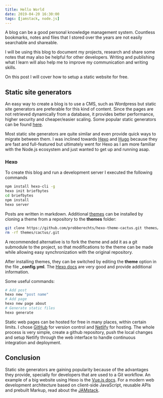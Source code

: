 ```yaml
---
title: Hello World
date: 2019-04-20 16:30:00
tags: [jamstack, node.js]
---
```


A blog can be a good personal knowledge management system. Countless bookmarks, notes and files that I stored over the years are not easily searchable and shareable.

I will be using this blog to document my projects, research and share some notes that may also be helpful for other developers. Writing and publishing what I learn will also help me to improve my communication and writing skills.

On this post I will cover how to setup a static website for free.

## Static site generators

An easy way to create a blog is to use a CMS, such as Wordpress but static site generators are preferable for this kind of content. Since the pages are not retrieved dynamically from a database, it provides better performance, higher security and cheaper/easier scaling. Some popular static generators can be found [here](https://www.staticgen.com).

Most static site generators are quite similar and even provide quick ways to migrate between them. I was inclined towards [Hexo](https://hexo.io) and [Hugo](https://gohugo.io) because they are fast and full-featured but ultimately went for Hexo as I am more familiar with the Node.js ecosystem and just wanted to get up and running asap.

### Hexo

To create this blog and run a development server I executed the following commands

```bash
npm install hexo-cli -g
hexo init briefbytes
cd briefbytes
npm install
hexo server
```

Posts are written in markdown. Additional [themes](https://hexo.io/themes/index.html) can be installed by cloning a theme from a repository to the **themes** folder:

```bash
git clone https://github.com/probberechts/hexo-theme-cactus.git themes/cactus
rm -rf themes/cactus/.git
```

A recommended alternative is to fork the theme and add it as a git submodule to the project, so that modifications to the theme can be made while allowing easy synchronization with the original repository.

After installing themes, they can be switched by editing the **theme** option in the file **_config.yml**. The [Hexo docs](https://hexo.io/docs/) are very good and provide additional information.

Some useful commands:

```bash
# Add post
hexo new "post name"
# Add page
hexo new page about
# Generate static files
hexo generate
```

Static web pages can be hosted for free in many places, within certain limits. I chose [GitHub](https://github.com) for version control and [Netlify](https://www.netlify.com) for hosting. The whole process is very simple, create a github repository, push the local changes and setup Netlify through the web interface to handle continuous integration and deployment.

## Conclusion

Static site generators are gaining popularity because of the advantages they provide, specially for developers that are used to a Git workflow. An example of a big website using Hexo is the [Vue.js docs](https://github.com/vuejs/vuejs.org). For a modern web development architecture based on client-side JavaScript, reusable APIs and prebuilt Markup, read about the [JAMstack](https://jamstack.org).
